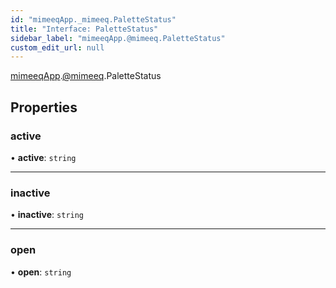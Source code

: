 ```yaml
---
id: "mimeeqApp._mimeeq.PaletteStatus"
title: "Interface: PaletteStatus"
sidebar_label: "mimeeqApp.@mimeeq.PaletteStatus"
custom_edit_url: null
---
```


[mimeeqApp](../modules/mimeeqApp.md).[@mimeeq](../namespaces/mimeeqApp._mimeeq.md).PaletteStatus

## Properties

### active

• **active**: `string`

___

### inactive

• **inactive**: `string`

___

### open

• **open**: `string`
